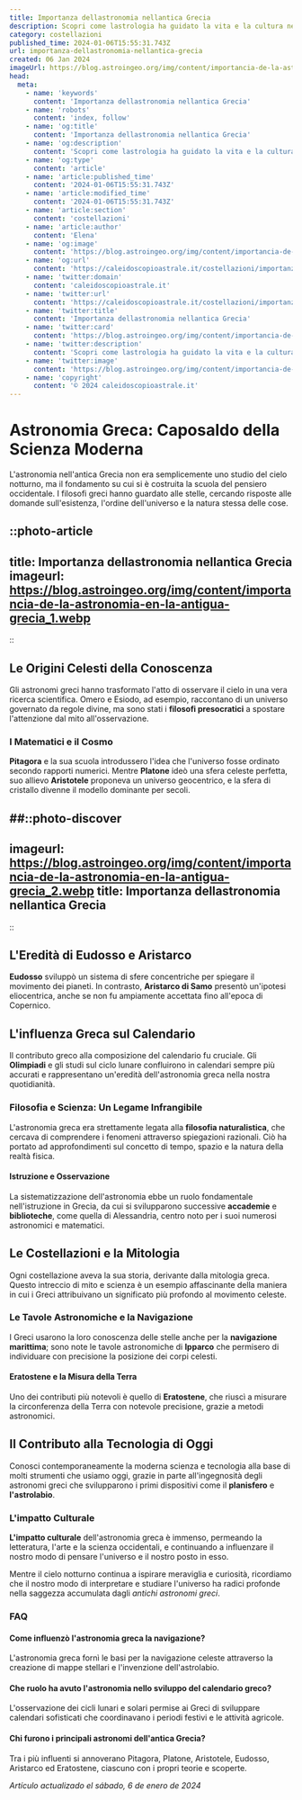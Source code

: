 ```yaml
---
title: Importanza dellastronomia nellantica Grecia
description: Scopri come lastrologia ha guidato la vita e la cultura nellantica Grecia. Esplora il ruolo delle stelle nella storia greca.
category: costellazioni
published_time: 2024-01-06T15:55:31.743Z
url: importanza-dellastronomia-nellantica-grecia
created: 06 Jan 2024
imageUrl: https://blog.astroingeo.org/img/content/importancia-de-la-astronomia-en-la-antigua-grecia_1.webp
head:
  meta:
    - name: 'keywords'
      content: 'Importanza dellastronomia nellantica Grecia'
    - name: 'robots'
      content: 'index, follow'
    - name: 'og:title'
      content: 'Importanza dellastronomia nellantica Grecia'
    - name: 'og:description'
      content: 'Scopri come lastrologia ha guidato la vita e la cultura nellantica Grecia. Esplora il ruolo delle stelle nella storia greca.'
    - name: 'og:type'
      content: 'article'
    - name: 'article:published_time'
      content: '2024-01-06T15:55:31.743Z'
    - name: 'article:modified_time'
      content: '2024-01-06T15:55:31.743Z'
    - name: 'article:section'
      content: 'costellazioni'
    - name: 'article:author'
      content: 'Elena'
    - name: 'og:image'
      content: 'https://blog.astroingeo.org/img/content/importancia-de-la-astronomia-en-la-antigua-grecia_1.webp'
    - name: 'og:url'
      content: 'https://caleidoscopioastrale.it/costellazioni/importanza-dellastronomia-nellantica-grecia'
    - name: 'twitter:domain'
      content: 'caleidoscopioastrale.it'
    - name: 'twitter:url'
      content: 'https://caleidoscopioastrale.it/costellazioni/importanza-dellastronomia-nellantica-grecia'
    - name: 'twitter:title'
      content: 'Importanza dellastronomia nellantica Grecia'
    - name: 'twitter:card'
      content: 'https://blog.astroingeo.org/img/content/importancia-de-la-astronomia-en-la-antigua-grecia_1.webp'
    - name: 'twitter:description'
      content: 'Scopri come lastrologia ha guidato la vita e la cultura nellantica Grecia. Esplora il ruolo delle stelle nella storia greca.'
    - name: 'twitter:image'
      content: 'https://blog.astroingeo.org/img/content/importancia-de-la-astronomia-en-la-antigua-grecia_1.webp'
    - name: 'copyright'
      content: '© 2024 caleidoscopioastrale.it'
---
```

# Astronomia Greca: Caposaldo della Scienza Moderna

L'astronomia nell'antica Grecia non era semplicemente uno studio del cielo notturno, ma il fondamento su cui si è costruita la scuola del pensiero occidentale. I filosofi greci hanno guardato alle stelle, cercando risposte alle domande sull'esistenza, l'ordine dell'universo e la natura stessa delle cose. 

::photo-article
---
title: Importanza dellastronomia nellantica Grecia
imageurl: https://blog.astroingeo.org/img/content/importancia-de-la-astronomia-en-la-antigua-grecia_1.webp
---
::

## Le Origini Celesti della Conoscenza

Gli astronomi greci hanno trasformato l'atto di osservare il cielo in una vera ricerca scientifica. Omero e Esiodo, ad esempio, raccontano di un universo governato da regole divine, ma sono stati i **filosofi presocratici** a spostare l'attenzione dal mito all'osservazione. 

### I Matematici e il Cosmo

**Pitagora** e la sua scuola introdussero l'idea che l'universo fosse ordinato secondo rapporti numerici. Mentre **Platone** ideò una sfera celeste perfetta, suo allievo **Aristotele** proponeva un universo geocentrico, e la sfera di cristallo divenne il modello dominante per secoli.

##::photo-discover
---
imageurl: https://blog.astroingeo.org/img/content/importancia-de-la-astronomia-en-la-antigua-grecia_2.webp
title: Importanza dellastronomia nellantica Grecia
---
::

## L'Eredità di Eudosso e Aristarco

**Eudosso** sviluppò un sistema di sfere concentriche per spiegare il movimento dei pianeti. In contrasto, **Aristarco di Samo** presentò un'ipotesi eliocentrica, anche se non fu ampiamente accettata fino all'epoca di Copernico.

## L'influenza Greca sul Calendario

Il contributo greco alla composizione del calendario fu cruciale. Gli **Olimpiadi** e gli studi sul ciclo lunare confluirono in calendari sempre più accurati e rappresentano un'eredità dell'astronomia greca nella nostra quotidianità.

### Filosofia e Scienza: Un Legame Infrangibile

L'astronomia greca era strettamente legata alla **filosofia naturalistica**, che cercava di comprendere i fenomeni attraverso spiegazioni razionali. Ciò ha portato ad approfondimenti sul concetto di tempo, spazio e la natura della realtà fisica.

#### Istruzione e Osservazione 

La sistematizzazione dell'astronomia ebbe un ruolo fondamentale nell'istruzione in Grecia, da cui si svilupparono successive **accademie** e **biblioteche**, come quella di Alessandria, centro noto per i suoi numerosi astronomici e matematici.

## Le Costellazioni e la Mitologia

Ogni costellazione aveva la sua storia, derivante dalla mitologia greca. Questo intreccio di mito e scienza è un esempio affascinante della maniera in cui i Greci attribuivano un significato più profondo al movimento celeste.

### Le Tavole Astronomiche e la Navigazione

I Greci usarono la loro conoscenza delle stelle anche per la **navigazione marittima**; sono note le tavole astronomiche di **Ipparco** che permisero di individuare con precisione la posizione dei corpi celesti.

#### Eratostene e la Misura della Terra

Uno dei contributi più notevoli è quello di **Eratostene**, che riuscì a misurare la circonferenza della Terra con notevole precisione, grazie a metodi astronomici.

## Il Contributo alla Tecnologia di Oggi

Conosci contemporaneamente la moderna scienza e tecnologia alla base di molti strumenti che usiamo oggi, grazie in parte all'ingegnosità degli astronomi greci che svilupparono i primi dispositivi come il **planisfero** e **l'astrolabio**.

### L'impatto Culturale

**L'impatto culturale** dell'astronomia greca è immenso, permeando la letteratura, l'arte e la scienza occidentali, e continuando a influenzare il nostro modo di pensare l'universo e il nostro posto in esso.

Mentre il cielo notturno continua a ispirare meraviglia e curiosità, ricordiamo che il nostro modo di interpretare e studiare l'universo ha radici profonde nella saggezza accumulata dagli *antichi astronomi greci*.

### FAQ

#### Come influenzò l'astronomia greca la navigazione?

L'astronomia greca fornì le basi per la navigazione celeste attraverso la creazione di mappe stellari e l'invenzione dell'astrolabio.

#### Che ruolo ha avuto l'astronomia nello sviluppo del calendario greco?

L'osservazione dei cicli lunari e solari permise ai Greci di sviluppare calendari sofisticati che coordinavano i periodi festivi e le attività agricole.

#### Chi furono i principali astronomi dell'antica Grecia?

Tra i più influenti si annoverano Pitagora, Platone, Aristotele, Eudosso, Aristarco ed Eratostene, ciascuno con i propri teorie e scoperte.

_Artículo actualizado el sábado, 6 de enero de 2024_